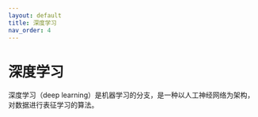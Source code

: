 ```yaml
---
layout: default
title: 深度学习
nav_order: 4
---
```


# 深度学习  

深度学习（deep learning）是机器学习的分支，是一种以人工神经网络为架构，对数据进行表征学习的算法。
